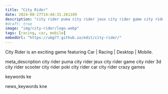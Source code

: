 ```yaml
---
title: "City Rider"
date: 2024-08-27T14:44:31.261189
description: "city rider puma city rider jeux city rider game city rider 3d city rider scooter city rider poki city rider car city rider crazy games"
#draft: true
image: "img/city-rider/logo.webp"
tags: [racing, car, mobile]
embedUrl: "https://ubg77.github.io/edit/city-rider/"
---
```


City Rider is an exciting game featuring Car | Racing | Desktop | Mobile.

meta_description
city rider puma city rider jeux city rider game city rider 3d city rider scooter city rider poki city rider car city rider crazy games


keywords
ke


news_keywords
kne
